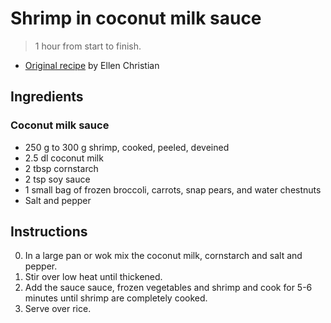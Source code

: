 # Shrimp in coconut milk sauce

> 1 hour from start to finish.

* [Original recipe][original] by Ellen Christian

## Ingredients

### Coconut milk sauce

- 250 g to 300 g shrimp, cooked, peeled, deveined
- 2.5 dl coconut milk
- 2 tbsp cornstarch
- 2 tsp soy sauce
- 1 small bag of frozen broccoli, carrots, snap pears, and water chestnuts
- Salt and pepper

## Instructions

0. In a large pan or wok mix the coconut milk, cornstarch and salt and pepper.
0. Stir over low heat until thickened.
0. Add the sauce sauce, frozen vegetables and shrimp and cook for 5-6 minutes
   until shrimp are completely cooked.
0. Serve over rice.

[original]: https://confessionsofanover-workedmom.com/easy-chinese-recipe-shrimp-in-coconut-milk-sauce/
